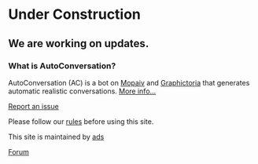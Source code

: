 # Under Construction
## We are working on updates.

### What is AutoConversation?

AutoConversation (AC) is a bot on [Mopaiv](https://mopaiv.com/profile/autoconversation) and [Graphictoria](https://gtoria.net/user/profile/AutoConversation) that generates automatic realistic conversations. [More info...](/information)

[Report an issue](/issues)

Please follow our [rules](/rules) before using this site.


This site is maintained by [ads](https://mopaiv.com/profile/ads)

[Forum](/forum)
